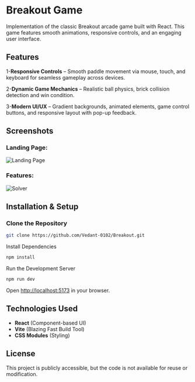 # Breakout Game

Implementation of the classic Breakout arcade game built with React. This game features smooth animations, responsive controls, and an engaging user interface.

## Features

1-**Responsive Controls** – Smooth paddle movement via mouse, touch, and keyboard for seamless gameplay across devices.

2-**Dynamic Game Mechanics** – Realistic ball physics, brick collision detection and win condition.

3-**Modern UI/UX** – Gradient backgrounds, animated elements, game control buttons, and responsive layout with pop-up feedback.

## Screenshots

### Landing Page:
![Landing Page](https://github.com/user-attachments/assets/d30ebc2a-c9f3-488a-b548-5fc48ed4f699)

### Features:
![Solver](https://github.com/user-attachments/assets/90d4e90c-ded0-49f6-a8ff-02b4c134606e)

## Installation & Setup

### Clone the Repository
```sh
git clone https://github.com/Vedant-0102/Breakout.git
```

Install Dependencies
```sh
npm install
```

Run the Development Server
```sh
npm run dev
```

Open [http://localhost:5173](http://localhost:5173) in your browser.


## Technologies Used
- **React** (Component-based UI)
- **Vite** (Blazing Fast Build Tool)
- **CSS Modules** (Styling)

## License
This project is publicly accessible, but the code is not available for reuse or modification.

